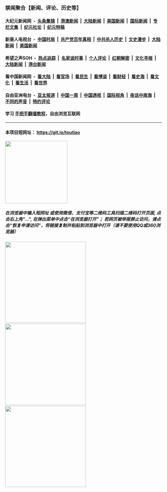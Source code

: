### 禁闻聚合【新闻、评论、历史等】

#### 大纪元新闻网 &nbsp;-&nbsp; [头条集锦](indexes/E头条集锦.md?t=02051433) &nbsp;|&nbsp; [港澳新闻](indexes/E港澳新闻.md?t=02051433)  &nbsp;|&nbsp; [大陆新闻](indexes/E大陆新闻.md?t=02051433) &nbsp;|&nbsp; [美国新闻](indexes/E美国新闻.md?t=02051433) &nbsp;|&nbsp; [国际新闻](indexes/E国际新闻.md?t=02051433) &nbsp;|&nbsp; [专栏文集](indexes/E专栏文集.md?t=02051433) &nbsp;|&nbsp; [纪元社论](indexes/E纪元社论.md?t=02051433) &nbsp;|&nbsp; [纪元特稿](indexes/E纪元特稿.md?t=02051433) 

#### 新唐人电视台 &nbsp;-&nbsp; [中国时局](indexes/N中国时局.md?t=02051433) &nbsp;|&nbsp; [共产党百年真相](indexes/N共产党百年真相.md?t=02051433) &nbsp;|&nbsp; [中共杀人历史](indexes/N中共杀人历史.md?t=02051433) &nbsp;|&nbsp; [文史漫步](indexes/N文史漫步.md?t=02051433) &nbsp;|&nbsp; [大陆新闻](indexes/N大陆新闻.md?t=02051433) &nbsp;|&nbsp; [美国新闻](indexes/N美国新闻.md?t=02051433)

#### 希望之声SOH &nbsp;-&nbsp; [热点追踪](indexes/H热点追踪.md?t=02051433) &nbsp;|&nbsp; [名家谈时事](indexes/H名家谈时事.md?t=02051433) &nbsp;|&nbsp; [个人评论](indexes/H个人评论.md?t=02051433)  &nbsp;|&nbsp; [红朝解密](indexes/H红朝解密.md?t=02051433) &nbsp;|&nbsp; [文化寻根](indexes/H文化寻根.md?t=02051433) &nbsp;|&nbsp; [大陆新闻](indexes/H大陆新闻.md?t=02051433) &nbsp;|&nbsp; [港台新闻](indexes/H港台新闻.md?t=02051433)

#### 看中国新闻网 &nbsp;-&nbsp; [看大陆](indexes/S看大陆.md?t=02051433) &nbsp;|&nbsp; [看官场](indexes/S看官场.md?t=02051433) &nbsp;|&nbsp; [看民生](indexes/S看民生.md?t=02051433)  &nbsp;|&nbsp; [看博谈](indexes/S看博谈.md?t=02051433) &nbsp;|&nbsp; [看财经](indexes/S看财经.md?t=02051433) &nbsp;|&nbsp; [看史海](indexes/S看史海.md?t=02051433) &nbsp;|&nbsp; [看文化](indexes/S看文化.md?t=02051433) &nbsp;|&nbsp; [看生活](indexes/S看生活.md?t=02051433) &nbsp;|&nbsp; [看世界](indexes/S看世界.md?t=02051433)

#### 自由亚洲电台 &nbsp;-&nbsp; [亚太报道](indexes/R亚太报道.md?t=02051433) &nbsp;|&nbsp; [中国一周](indexes/R中国一周.md?t=02051433) &nbsp;|&nbsp; [中国透视](indexes/R中国透视.md?t=02051433)  &nbsp;|&nbsp; [国际视角](indexes/R国际视角.md?t=02051433) &nbsp;|&nbsp; [夜话中南海](indexes/R夜话中南海.md?t=02051433) &nbsp;|&nbsp; [不同的声音](indexes/R不同的声音.md?t=02051433) &nbsp;|&nbsp; [特约评论](indexes/R特约评论.md?t=02051433)

#### 学习 [手把手翻墙教程](https://github.com/gfw-breaker/guides/wiki)，自由浏览互联网

----

#### 本项目短网址： https://git.io/toutiao
<img src="https://raw.githubusercontent.com/gfw-breaker/banned-news/master/scripts/img/qr.png" width="200px"/>  

##### 在浏览器中输入短网址 或使用微信、支付宝等二维码工具扫描二维码打开页面, 点击右上角"...", 在弹出菜单中点击“在浏览器打开”； 若网页被举报禁止访问，请点击“恢复申请访问”，将链接复制并粘贴到浏览器中打开（请不要使用QQ或360浏览器）

<img src="https://raw.githubusercontent.com/gfw-breaker/banned-news/master/scripts/img/1.png" width="260px"/> &nbsp; <img src="https://raw.githubusercontent.com/gfw-breaker/banned-news/master/scripts/img/2.png" width="260px"/> &nbsp; <img src="https://raw.githubusercontent.com/gfw-breaker/banned-news/master/scripts/img/3.png" width="260px"/>
